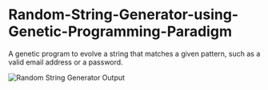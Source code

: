 # Random-String-Generator-using-Genetic-Programming-Paradigm
A genetic program to evolve a string that matches a given pattern, such as a valid email address or a password.

![Random String Generator Output](https://github.com/aman-agnihotri-02/Random-String-Generator-using-Genetic-Programming-Paradigm/assets/90140219/3d498c1d-e466-42fb-b885-52bb4e4b85c3)
